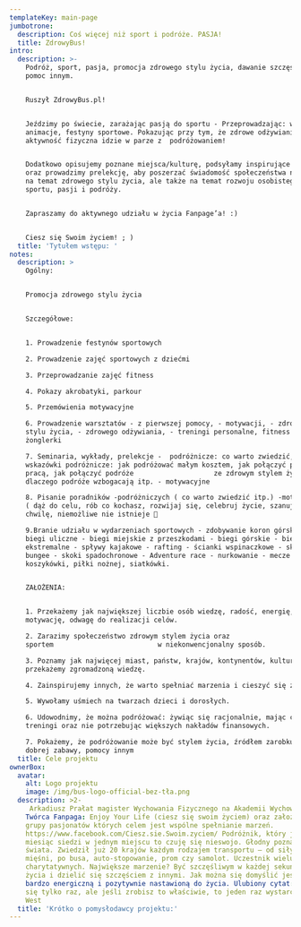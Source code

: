 ```yaml
---
templateKey: main-page
jumbotrone:
  description: Coś więcej niż sport i podróże. PASJA!
  title: ZdrowyBus!
intro:
  description: >-
    Podróż, sport, pasja, promocja zdrowego stylu życia, dawanie szczęścia i
    pomoc innym. 


    Ruszył ZdrowyBus.pl!  


    Jeździmy po świecie, zarażając pasją do sportu - Przeprowadzając: warsztaty,
    animacje, festyny sportowe. Pokazując przy tym, że zdrowe odżywianie i
    aktywność fizyczna idzie w parze z  podróżowaniem!


    Dodatkowo opisujemy poznane miejsca/kulturę, podsyłamy inspirujące materiały
    oraz prowadzimy prelekcję, aby poszerzać świadomość społeczeństwa nie tylko
    na temat zdrowego stylu życia, ale także na temat rozwoju osobistego,
    sportu, pasji i podróży. 


    Zapraszamy do aktywnego udziału w życia Fanpage’a! :) 


    Ciesz się Swoim życiem! ; ) 
  title: 'Tytułem wstępu: '
notes:
  description: >
    Ogólny: 


    Promocja zdrowego stylu życia


    Szczegółowe: 


    1. Prowadzenie festynów sportowych 

    2. Prowadzenie zajęć sportowych z dziećmi 

    3. Przeprowadzanie zajęć fitness 

    4. Pokazy akrobatyki, parkour 

    5. Przemówienia motywacyjne 

    6. Prowadzenie warsztatów - z pierwszej pomocy, - motywacji, - zdrowego
    stylu życia, - zdrowego odżywiania, - treningi personalne, fitness -
    żonglerki

    7. Seminaria, wykłady, prelekcje -  podróżnicze: co warto zwiedzić,
    wskazówki podróżnicze: jak podróżować małym kosztem, jak połączyć podróże z
    pracą, jak połączyć podróże                    ze zdrowym stylem życia,
    dlaczego podróże wzbogacają itp. - motywacyjne 

    8. Pisanie poradników -podróżniczych ( co warto zwiedzić itp.) -motywujących
    ( dąż do celu, rób co kochasz, rozwijaj się, celebruj życie, szanuj każdą
    chwilę, niemożliwe nie istnieje 

    9.Branie udziału w wydarzeniach sportowych - zdobywanie koron górskich -
    biegi uliczne - biegi miejskie z przeszkodami - biegi górskie - biegi
    ekstremalne - spływy kajakowe - rafting - ścianki wspinaczkowe - skoki
    bungee - skoki spadochronowe - Adventure race - nurkowanie - mecze uliczne
    koszykówki, piłki nożnej, siatkówki.


    ZAŁOŻENIA:


    1. Przekażemy jak największej liczbie osób wiedzę, radość, energię, pasję,
    motywację, odwagę do realizacji celów. 

    2. Zarazimy społeczeństwo zdrowym stylem życia oraz
    sportem                          w niekonwencjonalny sposób. 

    3. Poznamy jak najwięcej miast, państw, krajów, kontynentów, kultur i
    przekażemy zgromadzoną wiedzę. 

    4. Zainspirujemy innych, że warto spełniać marzenia i cieszyć się życiem. 

    5. Wywołamy uśmiech na twarzach dzieci i dorosłych. 

    6. Udowodnimy, że można podróżować: żywiąc się racjonalnie, mając czas na
    treningi oraz nie potrzebując większych nakładów finansowych. 

    7. Pokażemy, że podróżowanie może być stylem życia, źródłem zarobku, wiedzy,
    dobrej zabawy, pomocy innym
  title: Cele projektu
ownerBox:
  avatar:
    alt: Logo projektu
    image: /img/bus-logo-official-bez-tła.png
  description: >2-
     Arkadiusz Prałat magister Wychowania Fizycznego na Akademii Wychowania Fizycznego we Wrocławiu. Instruktor Kulturystyki, Fitness oraz Trener Personalny. Otrzymywał stypendium rektora dla najlepszych studentów na swojej uczelni przez 2 lata trwania mgr. Uczestnik wielu szkoleń o tematyce zdrowia, treningu oraz rozwoju osobistego. Jego pasja związana ze sportem trwa od 6 roku życia i dotyczy wielu dyscyplin, co rzutuje na szeroką wiedzę w zakresie aktywności fizycznej oraz zdrowego stylu życia. Jego konikiem jest lekkoatletyka, a dokładnie mówiąc biegi długie oraz biegi ekstremalne. Autor książki "Jak żyć zdrowo i mieć 100% skuteczności w działaniu, czyli to co najważniejsze." Publikacja zawiera nie tylko porady zdrowotne, bądź treningowe, ale przede wszystkim mówi nam o motywacji do działania i spełnianiu swoich celów, swoich marzeń. 
    Twórca Fanpaga: Enjoy Your Life (ciesz się swoim życiem) oraz założyciel
    grupy pasjonatów których celem jest wspólne spełnianie marzeń.
    https://www.facebook.com/Ciesz.sie.Swoim.zyciem/ Podróżnik, który jak
    miesiąc siedzi w jednym miejscu to czuję się nieswojo. Głodny poznawania
    świata. Zwiedził już 20 krajów każdym rodzajem transportu – od siły własnych
    mięśni, po busa, auto-stopowanie, prom czy samolot. Uczestnik wielu akcji
    charytatywnych. Największe marzenie? Być szczęśliwym w każdej sekundzie
    życia i dzielić się szczęściem z innymi. Jak można się domyślić jest osobą
    bardzo energiczną i pozytywnie nastawioną do życia. Ulubiony cytat: „Żyje
    się tylko raz, ale jeśli zrobisz to właściwie, to jeden raz wystarczy” Mae
    West
  title: 'Krótko o pomysłodawcy projektu:'
---
```


